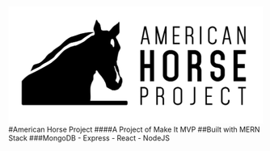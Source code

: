 ![AHP logo](./americanhorseproject_logo.png)
#American Horse Project
####A Project of Make It MVP
##Built with MERN Stack
###MongoDB - Express - React - NodeJS